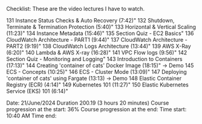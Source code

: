 Checklist: These are the video lectures I have to watch.

131  Instance Status Checks & Auto Recovery (7:42)"
132   Shutdown, Terminate & Termination Protection (5:40)"
133  Horizontal & Vertical Scaling (11:23)"
134  Instance Metadata  (15:46)"
135 Section Quiz - EC2 Basics"
136 CloudWatch Architecture - PART1 (9:44)"
137 CloudWatch Architecture - PART2 (9:19)"
138 CloudWatch Logs Architecture (13:44)"
139 AWS X-Ray (6:20)"
140  Lambda & AWS X-ray (16:28)"
141  VPC Flow logs (9:56)"
142 Section Quiz - Monitoring and Logging"
143  Introduction to Containers (17:13)"
144   Creating 'container of cats' Docker Image (18:15)" -> Demo
145  ECS - Concepts (10:25)"
146  ECS - Cluster Mode (13:09)"
147  Deploying 'container of cats' using Fargate (13:13) -> Demo
148  Elastic Container Registry (ECR) (4:14)"
149  Kubernetes 101 (11:27)"
150  Elastic Kubernetes Service (EKS) 101 (6:14)"

Date: 21/June/2024
Duration 200.19 (3 hours 20 minutes)
Course progression at the start: 36%
Course progression at the end: 
Time start: 10:40 AM
Time end: 